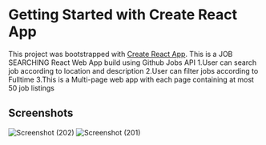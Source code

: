 # Getting Started with Create React App

This project was bootstrapped with [Create React App](https://github.com/facebook/create-react-app).
This is a JOB SEARCHING React Web App build using Github Jobs API
1.User can search job according to location and description
2.User can filter jobs according to Fulltime
3.This is a Multi-page web app with each page containing at most 50 job listings

## Screenshots
![Screenshot (202)](https://user-images.githubusercontent.com/65273880/108600729-ccb00400-73be-11eb-9066-06f6a89f0794.png)
![Screenshot (201)](https://user-images.githubusercontent.com/65273880/108600743-e6e9e200-73be-11eb-968e-9f7c2914e6ee.png)

